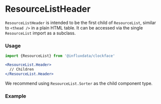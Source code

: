 # ResourceListHeader

`ResourceListHeader` is intended to be the first child of `ResourceList`, similar to `<thead />` in a plain HTML table. It can be accessed via the single `ResourceList` import as a subclass.

### Usage
```jsx
import {ResourceList} from '@influxdata/clockface'
```
```jsx
<ResourceList.Header>
  // Children
</ResourceList.Header>
```

We recommend using `ResourceList.Sorter` as the child component type.

### Example
<!-- STORY -->

<!-- STORY HIDE START -->

<!-- STORY HIDE END -->

<!-- PROPS -->
